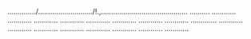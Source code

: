 ............../.........................../!.,........................................... ..........
............
............
............
............
............
............
............
............
.............
............
............
............
............
............
............
............
............


